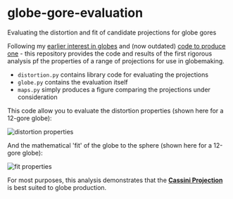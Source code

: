 # globe-gore-evaluation

Evaluating the distortion and fit of candidate projections for globe gores

Following my [earlier interest in globes](https://jonnyhuckblog.wordpress.com/2016/06/29/globemaking-for-beginners/) and (now outdated) [code to produce one](https://github.com/jonnyhuck/GlobeMaker) - this repository provides the code and results of the first rigorous analysis pf the properties of a range of projections for use in globemaking.

* `distortion.py` contains library code for evaluating the projections
* `globe.py` contains the evaluation itself
* `maps.py` simply produces a figure comparing the projections under consideration

This code allow you to evaluate the distortion properties (shown here for a 12-gore globe):

![distortion properties](/out/12-Gores.png)

And the mathematical 'fit' of the globe to the sphere (shown here for a 12-gore globe):

![fit properties](/out/12-gore-width.png)

For most purposes, this analysis demonstrates that the [**Cassini Projection**](https://en.wikipedia.org/wiki/Cassini_projection) is best suited to globe production. 